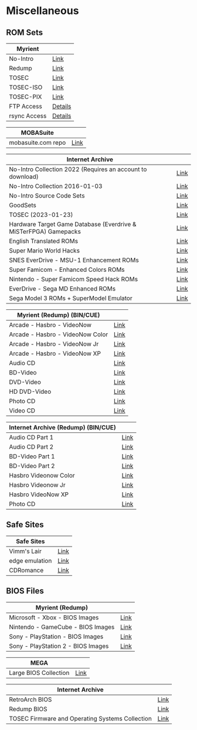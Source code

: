 # Miscellaneous

## **ROM Sets**

|**Myrient**||
| ------ | ------ |
| No-Intro | [Link](https://myrient.erista.me/files/No-Intro/) |
| Redump | [Link](https://myrient.erista.me/files/Redump/) |
| TOSEC | [Link](https://myrient.erista.me/files/TOSEC/) |
| TOSEC-ISO | [Link](https://myrient.erista.me/files/TOSEC-ISO/) |
| TOSEC-PIX | [Link](https://myrient.erista.me/files/TOSEC-PIX/) |
| FTP Access | [Details](https://myrient.erista.me/ftp/) |
| rsync Access | [Details](https://myrient.erista.me/rsync/) |

|**MOBASuite**||
| ------ | ------ |
| mobasuite.com repo | [Link](http://90.230.15.34/) |

|**Internet Archive**||
| ------ | ------ |
| No-Intro Collection 2022 (Requires an account to download) | [Link](https://archive.org/download/no-intro_romsets/no-intro%20romsets/) |
| No-Intro Collection 2016-01-03 | [Link](https://archive.org/download/No-Intro-Collection_2016-01-03_Fixed) |
| No-Intro Source Code Sets | [Link](https://archive.org/download/ni-sc/ni-sc/) |
| GoodSets | [Link](https://archive.org/details/@gudset) |
| TOSEC (2023-01-23) | [Link](https://archive.org/download/tosec-main) |
| Hardware Target Game Database (Everdrive & MiSTerFPGA) Gamepacks | [Link](https://archive.org/download/htgdb-gamepacks) |
| English Translated ROMs | [Link](https://archive.org/download/En-ROMs/En-ROMs/) |
| Super Mario World Hacks | [Link](https://archive.org/download/super-mario-world-hacks) |
| SNES EverDrive - MSU-1 Enhancement ROMs | [Link](https://archive.org/download/nintendo-super-famicom-msu1/ROMs/Nintendo%20-%20Super%20Famicom%20-%20MSU1/) |
| Super Famicom - Enhanced Colors ROMs | [Link](https://archive.org/download/super-famicom-enhanced-colors/ROMs/) |
| Nintendo - Super Famicom Speed Hack ROMs | [Link](https://archive.org/download/sfc-speedhacks/ROMs/) |
| EverDrive - Sega MD Enhanced ROMs | [Link](https://archive.org/download/SegaMD-Enhanced-ROMs/ROMs/) |
| Sega Model 3 ROMs + SuperModel Emulator | [Link](https://archive.org/download/segamodel3/model3/) |

|**Myrient (Redump) (BIN/CUE)**||
| ------ | ------ |
| Arcade - Hasbro - VideoNow | [Link](https://myrient.erista.me/files/Redump/Arcade%20-%20Hasbro%20-%20VideoNow/) |
| Arcade - Hasbro - VideoNow Color | [Link](https://myrient.erista.me/files/Redump/Arcade%20-%20Hasbro%20-%20VideoNow%20Color/) |
| Arcade - Hasbro - VideoNow Jr | [Link](https://myrient.erista.me/files/Redump/Arcade%20-%20Hasbro%20-%20VideoNow%20Jr/) |
| Arcade - Hasbro - VideoNow XP | [Link](https://myrient.erista.me/files/Redump/Arcade%20-%20Hasbro%20-%20VideoNow%20XP/) |
| Audio CD | [Link](https://myrient.erista.me/files/Redump/Audio%20CD/) |
| BD-Video | [Link](https://myrient.erista.me/files/Redump/BD-Video/) |
| DVD-Video | [Link](https://myrient.erista.me/files/Redump/DVD-Video/) |
| HD DVD-Video | [Link](https://myrient.erista.me/files/Redump/HD%20DVD-Video/) |
| Photo CD | [Link](https://myrient.erista.me/files/Redump/Photo%20CD/) |
| Video CD | [Link](https://myrient.erista.me/files/Redump/Video%20CD/) |

|**Internet Archive (Redump) (BIN/CUE)**||
| ------ | ------ |
| Audio CD Part 1 | [Link](https://archive.org/download/audio_cd_part1) |
| Audio CD Part 2 | [Link](https://archive.org/download/audio_cd_part2) |
| BD-Video Part 1 | [Link](https://archive.org/download/bd-video_part1) |
| BD-Video Part 2 | [Link](https://archive.org/download/bd-video_part2) |
| Hasbro Videonow Color | [Link](https://archive.org/download/hasbro_videonow_color) |
| Hasbro Videonow Jr | [Link](https://archive.org/download/hasbro_videonow_jr) |
| Hasbro VideoNow XP | [Link](https://archive.org/download/hasbro_videonow_xp) |
| Photo CD | [Link](https://archive.org/download/redump.photo.revival) |

## **Safe Sites**

|**Safe Sites**||
| ------ | ------ |
| Vimm's Lair | [Link](https://vimm.net/?p=vault) |
| edge emulation | [Link](https://edgeemu.net/) |
| CDRomance | [Link](https://cdromance.com/) |

## **BIOS Files**

|**Myrient (Redump)**||
| ------ | ------ |
| Microsoft - Xbox - BIOS Images | [Link](https://myrient.erista.me/files/Redump/Microsoft%20-%20Xbox%20-%20BIOS%20Images/) |
| Nintendo - GameCube - BIOS Images | [Link](https://myrient.erista.me/files/Redump/Nintendo%20-%20GameCube%20-%20BIOS%20Images/) |
| Sony - PlayStation - BIOS Images | [Link](https://myrient.erista.me/files/Redump/Sony%20-%20PlayStation%20-%20BIOS%20Images/) |
| Sony - PlayStation 2 - BIOS Images | [Link](https://myrient.erista.me/files/Redump/Sony%20-%20PlayStation%202%20-%20BIOS%20Images/) |

|**MEGA**||
| ------ | ------ |
| Large BIOS Collection | [Link](https://mega.nz/folder/9ZdQwaaY#u63KaI0MsKcIqWE2GQmUuA) |

|**Internet Archive**||
| ------ | ------ |
| RetroArch BIOS| [Link](https://archive.org/download/RetroarchSystemFiles/Retroarch-System/) |
| Redump BIOS | [Link](https://archive.org/download/2019_11_25_redump_bios) |
| TOSEC Firmware and Operating Systems Collection | [Link](https://archive.org/download/tosec_fw_os) |
